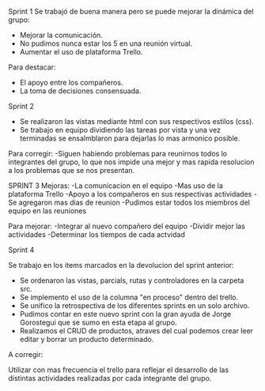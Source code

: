 Sprint 1
Se trabajó de buena manera pero se puede mejorar la dinámica del grupo:
- Mejorar la comunicación.
- No pudimos nunca estar los 5 en una reunión virtual.
- Aumentar el uso de plataforma Trello.

Para destacar:
- El apoyo entre los compañeros.
- La toma de decisiones consensuada.  


Sprint 2 
- Se realizaron las vistas mediante html con sus respectivos estilos (css).
- Se trabajo en equipo  dividiendo las tareas por vista y una vez       terminadas se ensalmblaron para dejarlas lo mas armonico posible.

Para corregir:
-Siguen habiendo problemas para reunirnos todos lo integrantes del grupo, lo que nos impide una mejor y mas rapida resolucion a los problemas que se nos presentan.

SPRINT 3
Mejoras:
-La comunicacion en el equipo
-Mas uso de la plataforma Trello
-Apoyo a los compañeros en sus respectivas actividades
-Se agregaron mas dias de reunion
-Pudimos estar todos los miembros del equipo en las reuniones 


Para mejorar:
-Integrar al nuevo compañero del equipo
-Dividir mejor las actividades
-Determinar los tiempos de cada actvidad


Sprint 4

Se trabajo en los items marcados en la devolucion del sprint anterior:
- Se ordenaron las vistas, parcials, rutas y controladores en la carpeta src.
- Se implemento el uso de la columna "en proceso" dentro del trello.
- Se unifico la retrospectiva de los diferentes sprints en un solo archivo.
- Pudimos contar en este nuevo sprint con la gran ayuda de Jorge Gorostegui que se sumo en esta etapa al grupo.
- Realizamos el CRUD de productos, atraves del cual podemos crear leer editar y borrar un producto determinado.

A corregir:

Utilizar con mas frecuencia el trello para reflejar el desarrollo de las distintas actividades realizadas por cada integrante del grupo.


